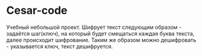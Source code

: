 # Cesar-code
Учебный небольшой проект. Шифрует текст следующим образом - задаётся шаг(ключ), на который будет смещаться каждая буква текста, далее происходит шифрование.
Таким же образом можно дешифровать - указывается ключ, текст дешифруется.
